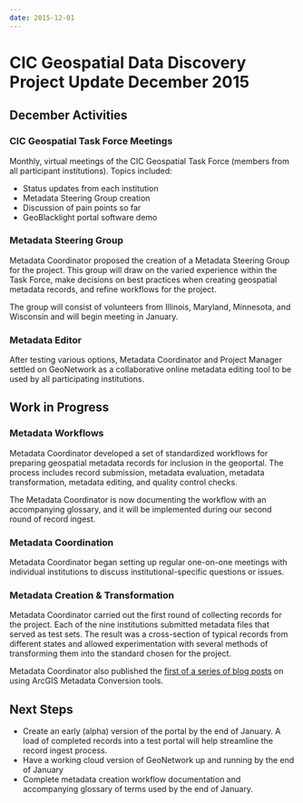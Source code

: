 ```yaml
---
date: 2015-12-01
---
```


# CIC Geospatial Data Discovery Project Update December 2015

<!-- more -->

## December Activities

### CIC Geospatial Task Force Meetings

Monthly, virtual meetings of the CIC Geospatial Task Force (members from all participant institutions). Topics included:


* Status updates from each institution
* Metadata Steering Group creation
* Discussion of pain points so far
* GeoBlacklight portal software demo

### Metadata Steering Group 

Metadata Coordinator proposed the creation of a Metadata Steering Group for the project. This group will draw on the varied experience within the Task Force, make decisions on best practices when creating geospatial metadata records, and refine workflows for the project.

The group will consist of volunteers from Illinois, Maryland, Minnesota, and Wisconsin and will begin meeting in January. 

### Metadata Editor 

After testing various options, Metadata Coordinator and Project Manager settled on GeoNetwork as a collaborative online metadata editing tool to be used by all participating institutions.

## Work in Progress

### Metadata Workflows 

Metadata Coordinator developed a set of standardized workflows for preparing geospatial metadata records for inclusion in the geoportal. The process includes record submission, metadata evaluation, metadata transformation, metadata editing, and quality control checks. 

The Metadata Coordinator is now documenting the workflow with an accompanying glossary, and it will be implemented during our second round of record ingest.

### Metadata Coordination

Metadata Coordinator began setting up regular one-on-one meetings with individual institutions to discuss institutional-specific questions or issues.

### Metadata Creation & Transformation 

Metadata Coordinator carried out the first round of collecting records for the project.  Each of the nine institutions submitted metadata files that served as test sets. The result was a cross-section of typical records from different states and allowed experimentation with several methods of transforming them into the standard chosen for the project.

Metadata Coordinator also published the [first of a series of blog posts](https://sites.google.com/a/umn.edu/cic-geospatial-data-discovery-project/blog-1) on using ArcGIS Metadata Conversion tools.

## Next Steps

* Create an early (alpha) version of the portal by the end of January. A load of completed records into a test portal will help streamline the record ingest process.
* Have a working cloud version of GeoNetwork up and running by the end of January
* Complete metadata creation workflow documentation and accompanying glossary of terms used by the end of January.